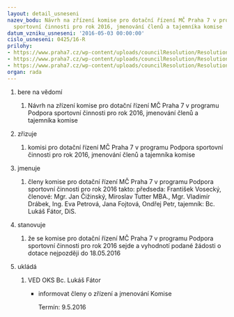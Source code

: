 ```yaml
---
layout: detail_usneseni
nazev_bodu: Návrh na zřízení komise pro dotační řízení MČ Praha 7 v programu Podpora
  sportovní činnosti pro rok 2016, jmenování členů a tajemníka komise
datum_vzniku_usneseni: '2016-05-03 00:00:00'
cislo_usneseni: 0425/16-R
prilohy:
- https://www.praha7.cz/wp-content/uploads/councilResolution/Resolutions/27624/export/MD_Dotace_na_podporu_sportovni_cinnosti_2016_zrizenikomise_V~53257.doc
- https://www.praha7.cz/wp-content/uploads/councilResolution/Resolutions/27624/export/Usneseni_R_vyhlaseniprogramu_Podporasportovnicinnosti_2016~53256.pdf
- https://www.praha7.cz/wp-content/uploads/councilResolution/Resolutions/27624/export/export~299490.pdf
organ: rada
---
```

<OL class=urzList_view id=urzList>
<LI class=urzClass1><SPAN name="1">bere na vědomí</SPAN>
<OL class=urzOlClass>
<LI class=urzClass2 style="TEXT-ALIGN: left"><SPAN>
<P>Návrh na zřízení komise pro dotační řízení MČ Praha 7 v programu Podpora sportovní činnosti pro rok 2016, jmenování členů a tajemníka komise</P></SPAN></LI></OL></LI>
<LI class=urzClass1><SPAN name="43">zřizuje</SPAN>
<OL class=urzOlClass>
<LI class=urzClass2 style="TEXT-ALIGN: left"><SPAN>
<P>komisi pro dotační řízení MČ Praha 7 v programu Podpora sportovní činnosti pro rok 2016, jmenování členů a tajemníka komise</P></SPAN></LI></OL></LI>
<LI class=urzClass1><SPAN name="5">jmenuje</SPAN>
<OL class=urzOlClass>
<LI class=urzClass2 style="TEXT-ALIGN: left"><SPAN>
<P>členy&nbsp;komise pro dotační řízení MČ Praha 7 v programu Podpora sportovní činnosti pro rok 2016 takto: předseda: František Vosecký, členové: Mgr. Jan Čižinský, Miroslav Tutter MBA., Mgr. Vladimír Drábek, Ing. Eva Petrová, Jana Fojtová, Ondřej Petr, tajemník: Bc. Lukáš Fátor, DiS.</P></SPAN></LI></OL></LI>
<LI class=urzClass1><SPAN name="77">stanovuje</SPAN>
<OL class=urzOlClass>
<LI class=urzClass2 style="TEXT-ALIGN: left"><SPAN>
<P>že se komise pro dotační řízení MČ Praha 7 v programu Podpora sportovní činnosti pro rok 2016 sejde a vyhodnotí podané žádosti o dotace nejpozději do 18.05.2016 </P></SPAN></LI></OL></LI>
<LI class=urzClass1 id=urzUkoly><SPAN name="1">ukládá</SPAN>
<OL class=urzOlClass>
<LI class=urzClass2><SPAN>
<P>VED OKS Bc. Lukáš Fátor</P></SPAN>
<UL class=urzUlClass>
<LI class=urzClass3><SPAN>
<P>informovat členy o zřízení a jmenování Komise</P></SPAN><SPAN class=urzUkolTermin>Termín:&nbsp;9.5.2016</SPAN></LI></UL></LI></OL></LI></OL>